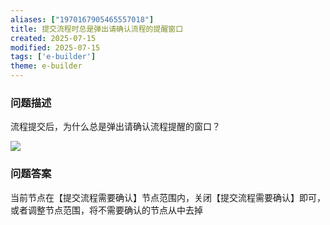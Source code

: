 ```yaml
---
aliases: ["1970167905465557018"]
title: 提交流程时总是弹出请确认流程的提醒窗口
created: 2025-07-15
modified: 2025-07-15
tags: ['e-builder']
theme: e-builder
---
```


### 问题描述

流程提交后，为什么总是弹出请确认流程提醒的窗口？

![](https://myhelpdoc.oss-cn-heyuan.aliyuncs.com/mdimages/7eea961a4221b887c29b39fc62d74f4f.jpg)

### 问题答案

当前节点在【提交流程需要确认】节点范围内，关闭【提交流程需要确认】即可，或者调整节点范围，将不需要确认的节点从中去掉

